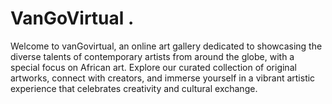 # VanGoVirtual .
<p>Welcome to vanGovirtual, an online art gallery dedicated to showcasing the diverse talents of contemporary artists from around the globe, with a special focus on African art. Explore our curated collection of original artworks, connect with creators, and immerse yourself in a vibrant artistic experience that celebrates creativity and cultural exchange.</p>
